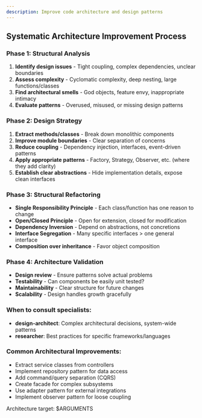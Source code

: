 ```yaml
---
description: Improve code architecture and design patterns
---
```


## Systematic Architecture Improvement Process

### Phase 1: Structural Analysis
1. **Identify design issues** - Tight coupling, complex dependencies, unclear boundaries
2. **Assess complexity** - Cyclomatic complexity, deep nesting, large functions/classes
3. **Find architectural smells** - God objects, feature envy, inappropriate intimacy
4. **Evaluate patterns** - Overused, misused, or missing design patterns

### Phase 2: Design Strategy
1. **Extract methods/classes** - Break down monolithic components
2. **Improve module boundaries** - Clear separation of concerns
3. **Reduce coupling** - Dependency injection, interfaces, event-driven patterns
4. **Apply appropriate patterns** - Factory, Strategy, Observer, etc. (where they add clarity)
5. **Establish clear abstractions** - Hide implementation details, expose clean interfaces

### Phase 3: Structural Refactoring
- **Single Responsibility Principle** - Each class/function has one reason to change
- **Open/Closed Principle** - Open for extension, closed for modification
- **Dependency Inversion** - Depend on abstractions, not concretions
- **Interface Segregation** - Many specific interfaces > one general interface
- **Composition over inheritance** - Favor object composition

### Phase 4: Architecture Validation
- **Design review** - Ensure patterns solve actual problems
- **Testability** - Can components be easily unit tested?
- **Maintainability** - Clear structure for future changes
- **Scalability** - Design handles growth gracefully

### When to consult specialists:
- **design-architect**: Complex architectural decisions, system-wide patterns
- **researcher**: Best practices for specific frameworks/languages

### Common Architectural Improvements:
- Extract service classes from controllers
- Implement repository pattern for data access
- Add command/query separation (CQRS)
- Create facade for complex subsystems
- Use adapter pattern for external integrations
- Implement observer pattern for loose coupling

Architecture target: $ARGUMENTS